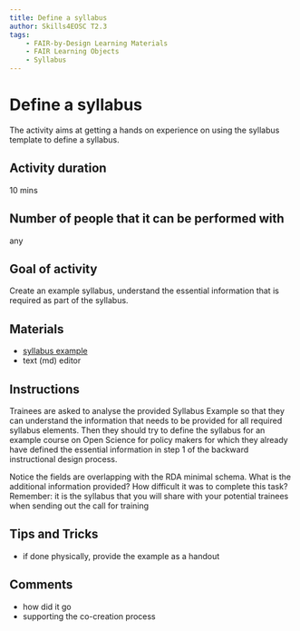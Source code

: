 ```yaml
---
title: Define a syllabus
author: Skills4EOSC T2.3
tags: 
    - FAIR-by-Design Learning Materials
    - FAIR Learning Objects
    - Syllabus
---
```


# Define a syllabus

The activity aims at getting a hands on experience on using the syllabus template to define a syllabus.

## Activity duration

10 mins

## Number of people that it can be performed with

any

## Goal of activity

Create an example syllabus, understand the essential information that is required as part of the syllabus.

## Materials
- [syllabus example](https://fair-by-design-methodology.github.io/FAIR-by-Design_ToT/latest/)
- text (md) editor

## Instructions

Trainees are asked to analyse the provided Syllabus Example so that they can understand the information that needs to be provided for all required syllabus elements.
Then they should try to define the syllabus for an example course on Open Science for policy makers for which they already have defined the essential information in step 1 of the backward instructional design process. 

Notice the fields are overlapping with the RDA minimal schema. What is the additional information provided?
How difficult it was to complete this task?
Remember: it is the syllabus that you will share with your potential trainees when sending out the call for training

## Tips and Tricks
- if done physically, provide the example as a handout

## Comments
- how did it go
- supporting the co-creation process
